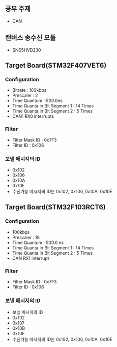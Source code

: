 ## 공부 주제
- CAN

## 캔버스 송수신 모듈
- SN65HVD230

## Target Board(STM32F407VET6)
### Configuration
- Bitrate : 100kbps
- Prescaler : 2
- Time Quantum : 500.0ns
- Time Quanta in Bit Segment 1 : 14 Times
- Time Quanta in Bit Segment 2 : 5 Times
- CAN1 RX0 interrupts

### Filter
- Filter Mask ID : 0x7F3
- Filter ID : 0x106

### 보낼 메시지의 ID
- 0x102
- 0x106
- 0x10A
- 0x10E
- 수신가능 메시지의 ID는 0x102, 0x106, 0x10A, 0x10E


## Target Board(STM32F103RCT6)
### Configuration
- 100kbps
- Prescaler : 18
- Time Quantum : 500.0 ns
- Time Quanta in Bit Segment 1 : 14 Times
- Time Quanta in Bit Segment 2 : 5 Times
- CAN RX1 interrupt

### Filter
- Filter Mask ID : 0x7F3
- Filter ID : 0x106

### 보낼 메시지의 ID
- 보낼 메시지의 ID
- 0x102
- 0x107
- 0x10B
- 0x10E
- 수신가능 메시지의 ID는 0x102, 0x106, 0x10A, 0x10E

